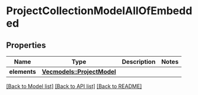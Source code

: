 # ProjectCollectionModelAllOfEmbedded

## Properties

Name | Type | Description | Notes
------------ | ------------- | ------------- | -------------
**elements** | [**Vec<models::ProjectModel>**](ProjectModel.md) |  | 

[[Back to Model list]](../README.md#documentation-for-models) [[Back to API list]](../README.md#documentation-for-api-endpoints) [[Back to README]](../README.md)


